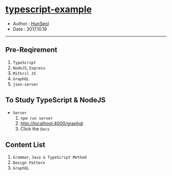 # [typescript-example](https://github.com/Seolhun/typescript-example/)

- Author : [HunSeol](https://github.com/Seolhun)
- Date : 2017.10.19
---
## Pre-Reqirement
1. `TypeScript`
2. `NodeJS`, `Express`
3. `Mithril JS`
4. `GraphQL`
5. `json-server`

## To Study TypeScript & NodeJS
- `Server`
  1. `npm run server`
  2. [http://localhost:4000/graphql](http://localhost:4000/graphql)
  3. Click the `Docs`

## Content List
1. `Grammar`, `Java & TypeScript Method`
2. `Design Pattern`
3. `GraphQL`

<!-- 2. `Design Pattern`
  - Here are the implementations of the following design patterns in TypeScript:
  ### Creational ###
  * [Singleton](https://github.com/Seolhun/typescript-example/tree/master/example/pattern/creational/)
  * [Abstract Factory](https://github.com/Seolhun/typescript-example/tree/master/example/pattern/creational/)
  * [Factory Method](https://github.com/Seolhun/typescript-example/tree/master/example/pattern/creational/)
  * [Builder](https://github.com/Seolhun/typescript-example/tree/master/example/pattern/creational/)
  * [Prototype](https://github.com/Seolhun/typescript-example/tree/master/example/pattern/creational/)

  ### Structural Patterns ###
  * [Adapter](https://github.com/Seolhun/typescript-example/tree/master/example/pattern/structural/)
  * [Bridge](https://github.com/Seolhun/typescript-example/tree/master/example/pattern/structural/)
  * [Composite](https://github.com/Seolhun/typescript-example/tree/master/example/pattern/structural/)
  * [Decorator](https://github.com/Seolhun/typescript-example/tree/master/example/pattern/structural/)
  * [Facade](https://github.com/Seolhun/typescript-example/tree/master/example/pattern/structural/)
  * [Flyweight](https://github.com/Seolhun/typescript-example/tree/master/example/pattern/structural/)
  * [Proxy](https://github.com/Seolhun/typescript-example/tree/master/example/pattern/structural/)

  ### Behavioral Patterns ###
  * [Chain of Responsibility](https://github.com/Seolhun/typescript-example/tree/master/example/pattern/behavioral/)
  * [Command](https://github.com/Seolhun/typescript-example/tree/master/example/pattern/behavioral/)
  * [Interpreter](https://github.com/Seolhun/typescript-example/tree/master/example/pattern/behavioral/)
  * [Iterator](https://github.com/Seolhun/typescript-example/tree/master/example/pattern/behavioral/)
  * [Mediator](https://github.com/Seolhun/typescript-example/tree/master/example/pattern/behavioral/)
  * [Memento](https://github.com/Seolhun/typescript-example/tree/master/example/pattern/behavioral/)
  * [Observer](https://github.com/Seolhun/typescript-example/tree/master/example/pattern/behavioral/)
  * [State](https://github.com/Seolhun/typescript-example/tree/master/example/pattern/behavioral/)
  * [Strategy](https://github.com/Seolhun/typescript-example/tree/master/example/pattern/behavioral/)
  * [Template Method](https://github.com/Seolhun/typescript-example/tree/master/example/pattern/behavioral/)
  * [Visitor](https://github.com/Seolhun/typescript-example/tree/master/example/pattern/behavioral/) -->

